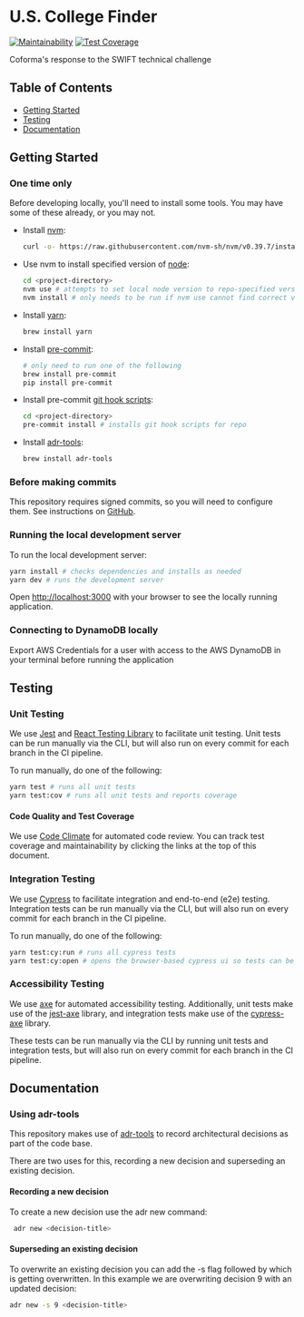 # U.S. College Finder

[![Maintainability](https://api.codeclimate.com/v1/badges/74f953d2eba0abd1f240/maintainability)](https://codeclimate.com/github/coforma/swift-tech-challenge/maintainability)
[![Test Coverage](https://api.codeclimate.com/v1/badges/74f953d2eba0abd1f240/test_coverage)](https://codeclimate.com/github/coforma/swift-tech-challenge/test_coverage)

Coforma's response to the SWIFT technical challenge

## Table of Contents

- [Getting Started](#getting-started)
- [Testing](#testing)
- [Documentation](#documentation)

## Getting Started

### One time only

Before developing locally, you'll need to install some tools. You may have some of these already, or you may not.

- Install [nvm](https://github.com/nvm-sh/nvm):

  ```bash
  curl -o- https://raw.githubusercontent.com/nvm-sh/nvm/v0.39.7/install.sh | bash
  ```

- Use nvm to install specified version of [node](https://nodejs.org/en):
  ```bash
  cd <project-directory>
  nvm use # attempts to set local node version to repo-specified version
  nvm install # only needs to be run if nvm use cannot find correct version
  ```
- Install [yarn](https://classic.yarnpkg.com/en/docs/install):

  ```bash
  brew install yarn
  ```

- Install [pre-commit](https://pre-commit.com/#install):

  ```bash
  # only need to run one of the following
  brew install pre-commit
  pip install pre-commit
  ```

- Install pre-commit [git hook scripts](https://pre-commit.com/#3-install-the-git-hook-scripts):

  ```bash
  cd <project-directory>
  pre-commit install # installs git hook scripts for repo
  ```

- Install [adr-tools](https://github.com/npryce/adr-tools/tree/master):

  ```bash
  brew install adr-tools
  ```

### Before making commits

This repository requires signed commits, so you will need to configure them. See instructions on [GitHub](https://docs.github.com/en/authentication/managing-commit-signature-verification/signing-commits).

### Running the local development server

To run the local development server:

```bash
yarn install # checks dependencies and installs as needed
yarn dev # runs the development server
```

Open [http://localhost:3000](http://localhost:3000) with your browser to see the locally running application.

### Connecting to DynamoDB locally

Export AWS Credentials for a user with access to the AWS DynamoDB in your terminal before running the application

## Testing

### Unit Testing

We use [Jest](https://jestjs.io/) and [React Testing Library](https://testing-library.com/docs/react-testing-library/intro/) to facilitate unit testing. Unit tests can be run manually via the CLI, but will also run on every commit for each branch in the CI pipeline.

To run manually, do one of the following:

```bash
yarn test # runs all unit tests
yarn test:cov # runs all unit tests and reports coverage
```

#### Code Quality and Test Coverage

We use [Code Climate](https://codeclimate.com/quality) for automated code review. You can track test coverage and maintainability by clicking the links at the top of this document.

### Integration Testing

We use [Cypress](https://www.cypress.io/) to facilitate integration and end-to-end (e2e) testing. Integration tests can be run manually via the CLI, but will also run on every commit for each branch in the CI pipeline.

To run manually, do one of the following:

```bash
yarn test:cy:run # runs all cypress tests
yarn test:cy:open # opens the browser-based cypress ui so tests can be individually selected and run
```

### Accessibility Testing

We use [axe](https://www.deque.com/axe/) for automated accessibility testing. Additionally, unit tests make use of the  [jest-axe](https://github.com/nickcolley/jest-axe) library, and integration tests make use of the [cypress-axe](https://github.com/component-driven/cypress-axe) library.

These tests can be run manually via the CLI by running unit tests and integration tests, but will also run on every commit for each branch in the CI pipeline.

## Documentation

### Using adr-tools

This repository makes use of [adr-tools](https://github.com/npryce/adr-tools/tree/master) to record architectural decisions as part of the code base.

There are two uses for this, recording a new decision and superseding an existing decision.

#### Recording a new decision

To create a new decision use the adr new command:

```bash
 adr new <decision-title>
```

#### Superseding an existing decision

To overwrite an existing decision you can add the -s flag followed by which is getting overwritten. In this example we are overwriting decision 9 with an updated decision:

```bash
adr new -s 9 <decision-title>
```
